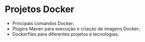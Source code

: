 # Projetos Docker

- Principais comandos Docker;
- Plugins Maven para execução e criação de imagens Docker;
- Dockerfiles para diferentes projetos e tecnologias;
